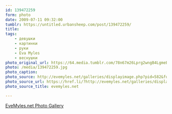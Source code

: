 ```yaml
---
id: 139472259
form: photo
date: 2009-07-11 09:32:00
tumblr: https://untitled.urbansheep.com/post/139472259/
title:
tags:
    - девушки
    - картинки
    - руки
    - Eva Myles
    - веснушки
photo_original_url: https://64.media.tumblr.com/78n67m26Lprg2wngB4LgmeEso1_1280.jpg
photo: /media/139472259.jpg
photo_caption: 
photo_source: http://evemyles.net/galleries/displayimage.php?pid=582&fullsize=1
photo_source_url: https://href.li/?http://evemyles.net/galleries/displayimage.php?pid=582&fullsize=1
photo_source_title: evemyles.net

---
```


<p><a href="http://evemyles.net/galleries/displayimage.php?album=98&pos=1">EveMyles.net Photo Gallery</a></p>

